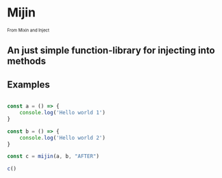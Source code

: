 # Mijin 
<sub><sup>From Mixin and Inject</sup></sub>

## An just simple function-library for injecting into methods

## Examples

```js

const a = () => {
    console.log('Hello world 1')
}

const b = () => {
    console.log('Hello world 2')
}

const c = mijin(a, b, "AFTER")

c()

```
